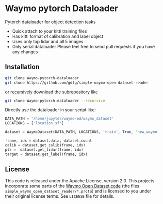 
# Waymo pytorch Dataloader

Pytorch dataloader for object detection tasks
- Quick attach to your kitti training files
- Has kitti format of calibration and label object
- Uses only top lidar and all 5 images
- Only serial dataloader
Please feel free to send pull requests if you have any changes

## Installation

```bash
git clone Waymo-pytorch-dataloader
git clone https://github.com/gdlg/simple-waymo-open-dataset-reader
```
or recursively download the subrepository like 
```bash
git clone Waymo-pytorch-dataloader --recursive
```

Directly use the dataloader in your script like:
```python
DATA_PATH = '/home/jupyter/waymo-od/waymo_dataset'
LOCATIONS = ['location_sf']

dataset = WaymoDataset(DATA_PATH, LOCATIONS, 'train', True, "new_waymo")

frame, idx = dataset.data, dataset.count
calib = dataset.get_calib(frame, idx)
pts =  dataset.get_lidar(frame, idx)
target = dataset.get_label(frame, idx)
```


## License

This code is released under the Apache License, version 2.0. This projects incorporate some parts of the [Waymo Open Dataset code](https://github.com/waymo-research/waymo-open-dataset/blob/master/README.md) (the files `simple_waymo_open_dataset_reader/*.proto`) and is licensed to you under their original license terms. See `LICENSE` file for details.
